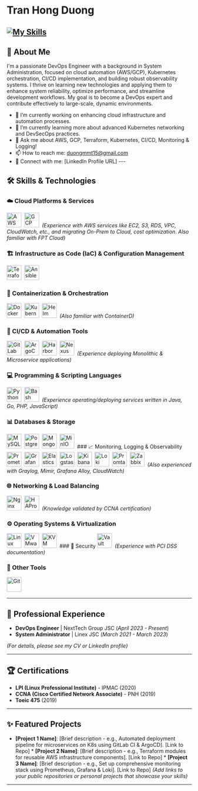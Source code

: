 # Tran Hong Duong

[![My Skills](https://skillicons.dev/icons?i=aws,gcp,terraform,ansible,docker,kubernetes,helm,gitlab,githubactions,jenkins,python,bash,go,java,php,js,mysql,postgres,mongodb,redis,linux,nginx,grafana,prometheus,elasticsearch,logstash,kibana,git&perline=10)](https://skillicons.dev)
---

## 👋 About Me

I'm a passionate DevOps Engineer with a background in System Administration, focused on cloud automation (AWS/GCP), Kubernetes orchestration, CI/CD implementation, and building robust observability systems. I thrive on learning new technologies and applying them to enhance system reliability, optimize performance, and streamline development workflows. My goal is to become a DevOps expert and contribute effectively to large-scale, dynamic environments.

* 🔭 I’m currently working on enhancing cloud infrastructure and automation processes.
* 🌱 I’m currently learning more about advanced Kubernetes networking and DevSecOps practices.
* 💬 Ask me about AWS, GCP, Terraform, Kubernetes, CI/CD, Monitoring & Logging!
* 📫 How to reach me: [duongmmt15@gmail.com](mailto:duongmmt15@gmail.com)
* 🔗 Connect with me: [LinkedIn Profile URL] ---

## 🛠️ Skills & Technologies

### ☁️ Cloud Platforms & Services
<img src="https://cdn.jsdelivr.net/gh/devicons/devicon/icons/amazonwebservices/amazonwebservices-original-wordmark.svg" alt="AWS" width="40" height="40"/>&nbsp;
<img src="https://cdn.jsdelivr.net/gh/devicons/devicon/icons/googlecloud/googlecloud-original-wordmark.svg" alt="GCP" width="40" height="40"/>&nbsp;
*(Experience with AWS services like EC2, S3, RDS, VPC, CloudWatch, etc., and migrating On-Prem to Cloud, cost optimization. Also familiar with FPT Cloud)*

### 🏗️ Infrastructure as Code (IaC) & Configuration Management
<img src="https://cdn.jsdelivr.net/gh/devicons/devicon/icons/terraform/terraform-original-wordmark.svg" alt="Terraform" width="40" height="40"/>&nbsp;
<img src="https://cdn.jsdelivr.net/gh/devicons/devicon/icons/ansible/ansible-original-wordmark.svg" alt="Ansible" width="40" height="40"/>&nbsp;

### 🐳 Containerization & Orchestration
<img src="https://cdn.jsdelivr.net/gh/devicons/devicon/icons/docker/docker-original-wordmark.svg" alt="Docker" width="40" height="40"/>&nbsp;
<img src="https://cdn.jsdelivr.net/gh/devicons/devicon/icons/kubernetes/kubernetes-plain-wordmark.svg" alt="Kubernetes" width="40" height="40"/>&nbsp;
<img src="https://cdn.jsdelivr.net/gh/devicons/devicon/icons/helm/helm-original-wordmark.svg" alt="Helm" width="40" height="40"/>&nbsp;
*(Also familiar with ContainerD)*

### 🚀 CI/CD & Automation Tools
<img src="https://cdn.jsdelivr.net/gh/devicons/devicon/icons/gitlab/gitlab-original-wordmark.svg" alt="GitLab CI" width="40" height="40"/>&nbsp;
<img src="[URL_TO_ARGOCD_ICON]" alt="ArgoCD" width="40" height="40"/>&nbsp; <img src="[URL_TO_HARBOR_ICON]" alt="Harbor" width="40" height="40"/>&nbsp; <img src="[URL_TO_NEXUS_ICON]" alt="Nexus" width="40" height="40"/>&nbsp; *(Experience deploying Monolithic & Microservice applications)*

### 💻 Programming & Scripting Languages
<img src="https://cdn.jsdelivr.net/gh/devicons/devicon/icons/python/python-original-wordmark.svg" alt="Python" width="40" height="40"/>&nbsp;
<img src="https://cdn.jsdelivr.net/gh/devicons/devicon/icons/bash/bash-original.svg" alt="Bash" width="40" height="40"/>&nbsp;
*(Experience operating/deploying services written in Java, Go, PHP, JavaScript)*

### 📊 Databases & Storage
<img src="https://cdn.jsdelivr.net/gh/devicons/devicon/icons/mysql/mysql-original-wordmark.svg" alt="MySQL" width="40" height="40"/>&nbsp;
<img src="https://cdn.jsdelivr.net/gh/devicons/devicon/icons/postgresql/postgresql-original-wordmark.svg" alt="PostgreSQL" width="40" height="40"/>&nbsp;
<img src="https://cdn.jsdelivr.net/gh/devicons/devicon/icons/mongodb/mongodb-original-wordmark.svg" alt="MongoDB" width="40" height="40"/>&nbsp;
<img src="[URL_TO_MINIO_ICON]" alt="MinIO" width="40" height="40"/>&nbsp; ### 📈 Monitoring, Logging & Observability
<img src="https://cdn.jsdelivr.net/gh/devicons/devicon/icons/prometheus/prometheus-original-wordmark.svg" alt="Prometheus" width="40" height="40"/>&nbsp;
<img src="https://cdn.jsdelivr.net/gh/devicons/devicon/icons/grafana/grafana-original-wordmark.svg" alt="Grafana" width="40" height="40"/>&nbsp;
<img src="https://cdn.jsdelivr.net/gh/devicons/devicon/icons/elasticsearch/elasticsearch-original-wordmark.svg" alt="Elasticsearch" width="40" height="40"/>&nbsp;
<img src="https://cdn.jsdelivr.net/gh/devicons/devicon/icons/logstash/logstash-original.svg" alt="Logstash" width="40" height="40"/>&nbsp;
<img src="https://cdn.jsdelivr.net/gh/devicons/devicon/icons/kibana/kibana-original-wordmark.svg" alt="Kibana" width="40" height="40"/>&nbsp;
<img src="[URL_TO_LOKI_ICON]" alt="Loki" width="40" height="40"/>&nbsp; <img src="[URL_TO_PROMTAIL_ICON]" alt="Promtail" width="40" height="40"/>&nbsp; <img src="[URL_TO_ZABBIX_ICON]" alt="Zabbix" width="40" height="40"/>&nbsp; *(Also experienced with Graylog, Mimir, Grafana Alloy, CloudWatch)*

### 🌐 Networking & Load Balancing
<img src="https://cdn.jsdelivr.net/gh/devicons/devicon/icons/nginx/nginx-original.svg" alt="Nginx" width="40" height="40"/>&nbsp;
<img src="[URL_TO_HAPROXY_ICON]" alt="HAProxy" width="40" height="40"/>&nbsp; *(Knowledge validated by CCNA certification)*

### ⚙️ Operating Systems & Virtualization
<img src="https://cdn.jsdelivr.net/gh/devicons/devicon/icons/linux/linux-original.svg" alt="Linux" width="40" height="40"/>&nbsp;
<img src="[URL_TO_VMWARE_ICON]" alt="VMware" width="40" height="40"/>&nbsp; <img src="[URL_TO_KVM_ICON]" alt="KVM" width="40" height="40"/>&nbsp; ### 🔐 Security
<img src="[URL_TO_VAULT_ICON]" alt="Vault" width="40" height="40"/>&nbsp; *(Experience with PCI DSS documentation)*

### 🔧 Other Tools
<img src="https://cdn.jsdelivr.net/gh/devicons/devicon/icons/git/git-original-wordmark.svg" alt="Git" width="40" height="40"/>&nbsp;

---

## 💼 Professional Experience

* **DevOps Engineer** | NextTech Group JSC (_April 2023 - Present_)
* **System Administrator** | Linex JSC (_March 2021 - March 2023_)

*(For details, please see my CV or LinkedIn profile)*

---

## 🏆 Certifications

* **LPI (Linux Professional Institute)** - IPMAC (2020)
* **CCNA (Cisco Certified Network Associate)** - PNH (2019)
* **Toeic 475** (2019)

---

## ✨ Featured Projects

* **[Project 1 Name]**: [Brief description - e.g., Automated deployment pipeline for microservices on K8s using GitLab CI & ArgoCD]. [Link to Repo] * **[Project 2 Name]**: [Brief description - e.g., Terraform modules for reusable AWS infrastructure components]. [Link to Repo] * **[Project 3 Name]**: [Brief description - e.g., Set up comprehensive monitoring stack using Prometheus, Grafana & Loki]. [Link to Repo] *(Add links to your public repositories or personal projects that showcase your skills)*

---
